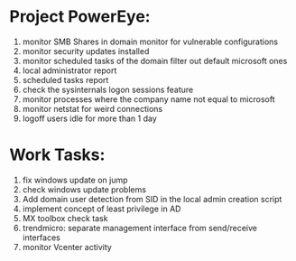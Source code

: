 # Project PowerEye:
1. monitor SMB Shares in domain
	monitor for vulnerable configurations
2. monitor security updates installed
3. monitor scheduled tasks of the domain
	filter out default microsoft ones
4. local administrator report
5. scheduled tasks report
6. check the sysinternals logon sessions feature
7. monitor processes where the company name not equal to microsoft
8. monitor netstat for weird connections
9. logoff users idle for more than 1 day

# Work Tasks:
1. fix windows update on jump
2. check windows update problems
2. Add domain user detection from SID in the local admin creation script
2. implement concept of least privilege in AD
3. MX toolbox check task
4. trendmicro: separate management interface from send/receive interfaces
5. monitor Vcenter activity
